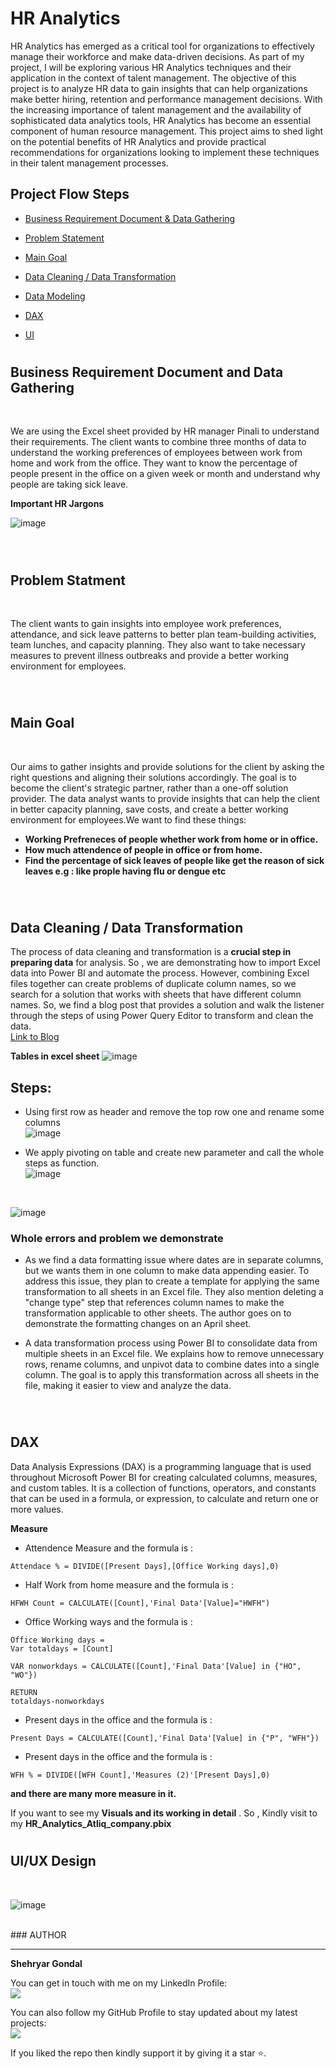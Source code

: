 # HR Analytics

HR Analytics has emerged as a critical tool for organizations to effectively manage their workforce and make data-driven decisions. As part of my project, I will be exploring various HR Analytics techniques and their application in the context of talent management. The objective of this project is to analyze HR data to gain insights that can help organizations make better hiring, retention and performance management decisions. With the increasing importance of talent management and the availability of sophisticated data analytics tools, HR Analytics has become an essential component of human resource management. This project aims to shed light on the potential benefits of HR Analytics and provide practical recommendations for organizations looking to implement these techniques in their talent management processes.

## Project Flow Steps 

* <p><a href="#link1">Business Requirement Document & Data Gathering</a></p>
* <p><a href="#link2">Problem Statement</a></p>
* <p><a href="#link3">Main Goal</a></p>
* <p><a href="#link4">Data Cleaning / Data Transformation</a></p>
* <p><a href="#link5">Data Modeling</a></p>
* <p><a href="#link6">DAX</a></p>
* <p><a href="#link7">UI</a></p>

# <h2 id="link1">Business Requirement Document and Data Gathering</h2>
<br>

We are  using the Excel sheet provided by HR manager Pinali to understand their requirements. The client wants to combine three months of data to understand the working preferences of employees between work from home and work from the office. They want to know the percentage of people present in the office on a given week or month and understand why people are taking sick leave.

__Important HR Jargons__
<br>

![image](Images/Jargons.png)

<br>

# <h2 id="link2">Problem Statment</h2>
<br>

The client wants to gain insights into employee work preferences, attendance, and sick leave patterns to better plan team-building activities, team lunches, and capacity planning. They also want to take necessary measures to prevent illness outbreaks and provide a better working environment for employees.

<br>

# <h2 id="link3">Main Goal</h2>
<br>

Our aims to gather insights and provide solutions for the client by asking the right questions and aligning their solutions accordingly. The goal is to become the client's strategic partner, rather than a one-off solution provider. The data analyst wants to provide insights that can help the client in better capacity planning, save costs, and create a better working environment for employees.We want to find these things:

* __Working Prefreneces of people whether work from home or in office.__
* __How much attendence of people in office or from home.__
* __Find the percentage of sick leaves of people like get the reason of sick leaves e.g : like prople having flu or dengue etc__



<br>

# <h2 id="link4">Data Cleaning / Data Transformation</h2>

The process of data cleaning and transformation is a __crucial step in preparing data__ for analysis. So , we are  demonstrating how to import Excel data into Power BI and automate the process. However, combining Excel files together can create problems of duplicate column names, so we  search for a solution that works with sheets that have different column names. So, we find a blog post that provides a solution and walk the listener through the steps of using Power Query Editor to transform and clean the data. <br>
<a href="https://blog.crossjoin.co.uk/2018/07/09/power-bi-combine-multiple-excel-worksheets/">Link to Blog</a>
<br>

__Tables in excel sheet__
![image](Images/Tables.png)

## Steps:

* Using first row as header and remove the top row one and rename some columns <br>
![image](Images/Data_tranformation.png)

* We apply pivoting on table and create new parameter and call the whole steps as function. <br>
![image](Images/Data_tranformation.png)
<br>

![image](Images/Datatran2.png)
<br>

### Whole errors and problem we demonstrate 

* As we find a data formatting issue where dates are in separate columns, but we wants them in one column to make data appending easier. To address this issue, they plan to create a template for applying the same transformation to all sheets in an Excel file. They also mention deleting a "change type" step that references column names to make the transformation applicable to other sheets. The author goes on to demonstrate the formatting changes on an April sheet.

* A data transformation process using Power BI to consolidate data from multiple sheets in an Excel file. We explains how to remove unnecessary rows, rename columns, and unpivot data to combine dates into a single column. The goal is to apply this transformation across all sheets in the file, making it easier to view and analyze the data.

<br>

# <h2 id="link5">DAX</h2>

Data Analysis Expressions (DAX) is a programming language that is used throughout Microsoft Power BI for creating calculated columns, measures, and custom tables. It is a collection of functions, operators, and constants that can be used in a formula, or expression, to calculate and return one or more values.

__Measure__

* Attendence Measure and the formula is : 
```
Attendace % = DIVIDE([Present Days],[Office Working days],0)
```

* Half Work from home measure and the formula is :

```
HFWH Count = CALCULATE([Count],'Final Data'[Value]="HWFH")
```

* Office Working ways and the formula is :
```
Office Working days = 
Var totaldays = [Count]

VAR nonworkdays = CALCULATE([Count],'Final Data'[Value] in {"HO", "WO"})

RETURN
totaldays-nonworkdays
```

* Present days in the office and the formula is :
```
Present Days = CALCULATE([Count],'Final Data'[Value] in {"P", "WFH"}) 
```

* Present days in the office and the formula is :
```
WFH % = DIVIDE([WFH Count],'Measures (2)'[Present Days],0)
```

__and there are many more measure in it.__

If you want to see my __Visuals and its working in detail__ . So , Kindly  visit to my __HR_Analytics_Atliq_company.pbix__ 
<br>

# <h2 id="link6">UI/UX Design</h2>
<br>

![image](Images/Front_end.png)

<br>
### AUTHOR
<hr>
<strong>Shehryar Gondal</strong>


You can get in touch with me on my LinkedIn Profile:<br>
 <a href = "https://linkedin.com/in/shehryar-gondal-data-analyst"><img src="https://img.icons8.com/fluent/48/000000/linkedin.png"/></a>

You can also follow my GitHub Profile to stay updated about my latest projects:<br>
<a href = "https://github.com/ShehryarGondal1"><img src="https://img.icons8.com/fluent/48/000000/github.png"/></a>


If you liked the repo then kindly support it by giving it a star ⭐.

